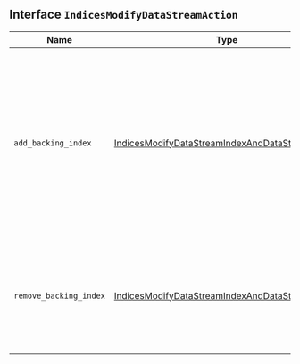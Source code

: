 ## Interface `IndicesModifyDataStreamAction`

| Name | Type | Description |
| - | - | - |
| `add_backing_index` | [IndicesModifyDataStreamIndexAndDataStreamAction](./IndicesModifyDataStreamIndexAndDataStreamAction.md) | Adds an existing index as a backing index for a data stream. The index is hidden as part of this operation. WARNING: Adding indices with the `add_backing_index` action can potentially result in improper data stream behavior. This should be considered an expert level API. |
| `remove_backing_index` | [IndicesModifyDataStreamIndexAndDataStreamAction](./IndicesModifyDataStreamIndexAndDataStreamAction.md) | Removes a backing index from a data stream. The index is unhidden as part of this operation. A data stream’s write index cannot be removed. |
